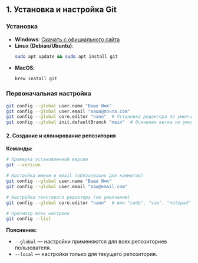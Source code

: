 ## **1. Установка и настройка Git**  
### **Установка**  
- **Windows**: [Скачать с официального сайта](https://git-scm.com/)  
- **Linux (Debian/Ubuntu)**:  
  ```bash
  sudo apt update && sudo apt install git
  ```
- **MacOS**:  
  ```bash
  brew install git
  ```

### **Первоначальная настройка**  
```bash
git config --global user.name "Ваше Имя"
git config --global user.email "ваша@почта.com"
git config --global core.editor "nano"  # Установка редактора по умолчанию
git config --global init.defaultBranch "main"  # Основная ветка по умолчанию
```

#### **2. Создание и клонирование репозитория**  

**Команды:**  
```bash
# Проверка установленной версии  
git --version  

# Настройка имени и email (обязательно для коммитов)  
git config --global user.name "Ваше Имя"  
git config --global user.email "ваш@email.com"  

# Настройка текстового редактора (по умолчанию)  
git config --global core.editor "nano"  # или "code", "vim", "notepad"  

# Просмотр всех настроек  
git config --list  
```  
**Пояснение:**  
- `--global` — настройки применяются для всех репозиториев пользователя.  
- `--local` — настройки только для текущего репозитория.  
